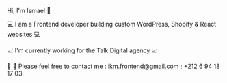 Hi, I'm Ismael 👋

💻 I am a Frontend developer building custom WordPress, Shopify & React websites 💻 

📈 I'm currently working for the Talk Digital agency 📈

📨 📱 Please feel free to contact me : ikm.frontend@gmail.com ; +212 6 94 18 17 03
